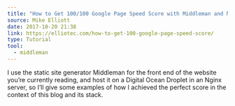 ```yaml
---
title: "How to Get 100/100 Google Page Speed Score with Middleman and Nginx"
source: Mike Elliott
date: 2017-10-20 21:38
link: https://elliotec.com/how-to-get-100-google-page-speed-score/
type: Tutorial
tool:
  - middleman
---
```

I use the static site generator Middleman for the front end of the website you’re currently reading, and host it on a Digital Ocean Droplet in an Nginx server, so I’ll give some examples of how I achieved the perfect score in the context of this blog and its stack.





